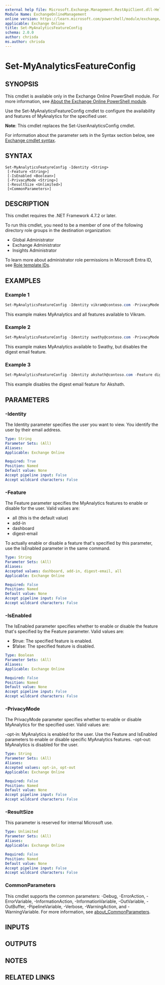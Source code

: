 ```yaml
---
external help file: Microsoft.Exchange.Management.RestApiClient.dll-Help.xml
Module Name: ExchangeOnlineManagement
online version: https://learn.microsoft.com/powershell/module/exchange/set-myanalyticsfeatureconfig
applicable: Exchange Online
title: Set-MyAnalyticsFeatureConfig
schema: 2.0.0
author: chrisda
ms.author: chrisda
---
```


# Set-MyAnalyticsFeatureConfig

## SYNOPSIS
This cmdlet is available only in the Exchange Online PowerShell module. For more information, see [About the Exchange Online PowerShell module](https://aka.ms/exov3-module).

Use the Set-MyAnalyticsFeatureConfig cmdlet to configure the availability and features of MyAnalytics for the specified user.

**Note**: This cmdlet replaces the Set-UserAnalyticsConfig cmdlet.

For information about the parameter sets in the Syntax section below, see [Exchange cmdlet syntax](https://learn.microsoft.com/powershell/exchange/exchange-cmdlet-syntax).

## SYNTAX

```
Set-MyAnalyticsFeatureConfig -Identity <String>
 [-Feature <String>]
 [-IsEnabled <Boolean>]
 [-PrivacyMode <String>]
 [-ResultSize <Unlimited>]
 [<CommonParameters>]
```

## DESCRIPTION
This cmdlet requires the .NET Framework 4.7.2 or later.

To run this cmdlet, you need to be a member of one of the following directory role groups in the destination organization:

- Global Administrator
- Exchange Administrator
- Insights Administrator

To learn more about administrator role permissions in Microsoft Entra ID, see [Role template IDs](https://learn.microsoft.com/entra/identity/role-based-access-control/permissions-reference#role-template-ids).

## EXAMPLES

### Example 1
```powershell
Set-MyAnalyticsFeatureConfig -Identity vikram@contoso.com -PrivacyMode opt-in
```

This example makes MyAnalytics and all features available to Vikram.

### Example 2
```powershell
Set-MyAnalyticsFeatureConfig -Identity swathy@contoso.com -PrivacyMode opt-in -Feature digest-email -IsEnabled $false
```

This example makes MyAnalytics available to Swathy, but disables the digest email feature.

### Example 3
```powershell
Set-MyAnalyticsFeatureConfig -Identity akshath@contoso.com -Feature digest-email -IsEnabled $false
```

This example disables the digest email feature for Akshath.

## PARAMETERS

### -Identity
The Identity parameter specifies the user you want to view. You identify the user by their email address.

```yaml
Type: String
Parameter Sets: (All)
Aliases:
Applicable: Exchange Online

Required: True
Position: Named
Default value: None
Accept pipeline input: False
Accept wildcard characters: False
```

### -Feature
The Feature parameter specifies the MyAnalytics features to enable or disable for the user. Valid values are:

- all (this is the default value)
- add-in
- dashboard
- digest-email

To actually enable or disable a feature that's specified by this parameter, use the IsEnabled parameter in the same command.

```yaml
Type: String
Parameter Sets: (All)
Aliases:
Accepted values: dashboard, add-in, digest-email, all
Applicable: Exchange Online

Required: False
Position: Named
Default value: None
Accept pipeline input: False
Accept wildcard characters: False
```

### -IsEnabled
The IsEnabled parameter specifies whether to enable or disable the feature that's specified by the Feature parameter. Valid values are:

- $true: The specified feature is enabled.
- $false: The specified feature is disabled.

```yaml
Type: Boolean
Parameter Sets: (All)
Aliases:
Applicable: Exchange Online

Required: False
Position: Named
Default value: None
Accept pipeline input: False
Accept wildcard characters: False
```

### -PrivacyMode
The PrivacyMode parameter specifies whether to enable or disable MyAnalytics for the specified user. Valid values are:

-opt-in: MyAnalytics is enabled for the user. Use the Feature and IsEnabled parameters to enable or disable specific MyAnalytics features.
-opt-out: MyAnalytics is disabled for the user.

```yaml
Type: String
Parameter Sets: (All)
Aliases:
Accepted values: opt-in, opt-out
Applicable: Exchange Online

Required: False
Position: Named
Default value: None
Accept pipeline input: False
Accept wildcard characters: False
```

### -ResultSize
This parameter is reserved for internal Microsoft use.

```yaml
Type: Unlimited
Parameter Sets: (All)
Aliases:
Applicable: Exchange Online

Required: False
Position: Named
Default value: None
Accept pipeline input: False
Accept wildcard characters: False
```

### CommonParameters
This cmdlet supports the common parameters: -Debug, -ErrorAction, -ErrorVariable, -InformationAction, -InformationVariable, -OutVariable, -OutBuffer, -PipelineVariable, -Verbose, -WarningAction, and -WarningVariable. For more information, see [about_CommonParameters](https://go.microsoft.com/fwlink/p/?LinkID=113216).

## INPUTS

## OUTPUTS

## NOTES

## RELATED LINKS
